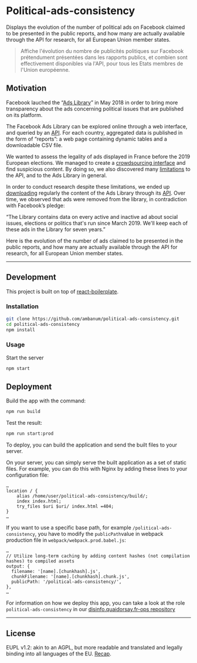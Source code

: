 # Political-ads-consistency

Displays the evolution of the number of political ads on Facebook claimed to be presented in the public reports, and how many are actually available through the API for research, for all European Union member states.

> Affiche l'évolution du nombre de publicités politiques sur Facebook prétendument présentées dans les rapports publics, et combien sont effectivement disponibles via l'API, pour tous les Etats membres de l'Union européenne.

## Motivation

Facebook lauched the “[Ads Library](https://www.facebook.com/ads/library/)” in May 2018 in order to bring more transparency about the ads concerning political issues that are published on its platform.

The Facebook Ads Library can be explored online through a web interface, and queried by an [API](https://www.facebook.com/ads/library/api/). For each country, aggregated data is published in the form of “reports”: a web page containing dynamic tables and a downloadable CSV file.

We wanted to assess the legality of ads displayed in France before the 2019 European elections. We managed to create a [crowdsourcing interface](https://disinfo.quaidorsay.fr/political-ads/crowdsourcing) and find suspicious content. By doing so, we also discovered many [limitations](https://disinfo.quaidorsay.fr/en/facebook-ads-library-assessment) to the API, and to the Ads Library in general.

In order to conduct research despite these limitations, we ended up [downloading](https://desinfo.quaidorsay.fr/ads/dumps/) regularly the content of the Ads Library through its [API](https://github.com/ambanum/political-ads-scraper). Over time, we observed that ads were removed from the library, in contradiction with Facebook’s pledge:

“The Library contains data on every active and inactive ad about social issues, elections or politics that's run since March 2019. We'll keep each of these ads in the Library for seven years.”

Here is the evolution of the number of ads claimed to be presented in the public reports, and how many are actually available through the API for research, for all European Union member states.

- - -

## Development

This project is built on top of [react-boilerplate](https://github.com/react-boilerplate/react-boilerplate).

### Installation

```sh
git clone https://github.com/ambanum/political-ads-consistency.git
cd political-ads-consistency
npm install
```

### Usage

Start the server

```sh
npm start
```

## Deployment

Build the app with the command:
```sh
npm run build
```

Test the result:
```sh
npm run start:prod
```

To deploy, you can build the application and send the built files to your server.

On your server, you can simply serve the built application as a set of static files.
For example, you can do this with Nginx by adding these lines to your configuration file:

```
…
location / {
    alias /home/user/political-ads-consistency/build/;
    index index.html;
    try_files $uri $uri/ index.html =404;
}
…
```

If you want to use a specific base path, for example `/political-ads-consistency`, you have to modify the `publicPath`value in webpack production file in `webpack/webpack.prod.babel.js`:
```
…
// Utilize long-term caching by adding content hashes (not compilation hashes) to compiled assets
output: {
  filename: '[name].[chunkhash].js',
  chunkFilename: '[name].[chunkhash].chunk.js',
  publicPath: '/political-ads-consistency/',
},
…
```

For information on how we deploy this app, you can take a look at the role `political-ads-consistency` in our [disinfo.quaidorsay.fr-ops repository](https://github.com/ambanum/disinfo.quaidorsay.fr-ops.git)

- - -

## License

EUPL v1.2: akin to an AGPL, but more readable and translated and legally binding into all languages of the EU. [Recap](https://choosealicense.com/licenses/eupl-1.2/).
